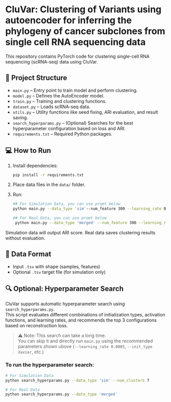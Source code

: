 # CluVar: Clustering of Variants using autoencoder for inferring the phylogeny of cancer subclones from single cell RNA sequencing data

This repository contains PyTorch code for clustering single-cell RNA sequencing (scRNA-seq) data using CluVar.

## 📁 Project Structure

- `main.py` – Entry point to train model and perform clustering.
- `model.py` – Defines the AutoEncoder model.
- `train.py` – Training and clustering functions.
- `dataset.py` – Loads scRNA-seq data.
- `utils.py` – Utility functions like seed fixing, ARI evaluation, and result saving.
- `search_hyperparams.py` – (Optional) Searches for the best hyperparameter configuration based on loss and ARI.
- `requirements.txt` – Required Python packages.


## 💻 How to Run

1. Install dependencies:
    ```bash
    pip install -r requirements.txt
    ```

2. Place data files in the `data/` folder.

3. Run:
    ```bash
   ## For Simulation Data, you can use promt below
    python main.py --data_type 'sim'--num_feature 300 --learning_rate 0.0005 --epochs 250 --num_clusters 7 --init_type Xavier
    ```
   ```bash
   ## For Real Data, you can use promt below
    python main.py --data_type 'merged' --num_feature 300 --learning_rate 0.0005 --epochs 250 --num_clusters 7 --init_type Xavier
    ```


Simulation data will output ARI score. Real data saves clustering results without evaluation.

## 🧪 Data Format

- Input `.tsv` with shape (samples, features)
- Optional `.tsv` target file (for simulation only)

## 🔍 Optional: Hyperparameter Search

CluVar supports automatic hyperparameter search using `search_hyperparams.py`.  
This script evaluates different combinations of initialization types, activation functions, and learning rates, and recommends the top 3 configurations based on reconstruction loss.

> ⚠️ Note: This search can take a long time.  
> You can skip it and directly run `main.py` using the recommended parameters shown ubove (`--learning_rate 0.0005`, `--init_type Xavier`, etc.)

### To run the hyperparameter search:

```bash
# For Simulation Data
python search_hyperparams.py --data_type 'sim' --num_clusters 7

# For Real Data
python search_hyperparams.py --data_type 'merged'
